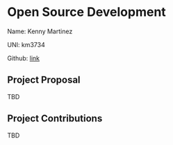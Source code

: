 # Open Source Development

Name: Kenny Martinez

UNI: km3734

Github: [link](https://github.com/KEN-M1)


## Project Proposal
TBD

## Project Contributions
TBD
